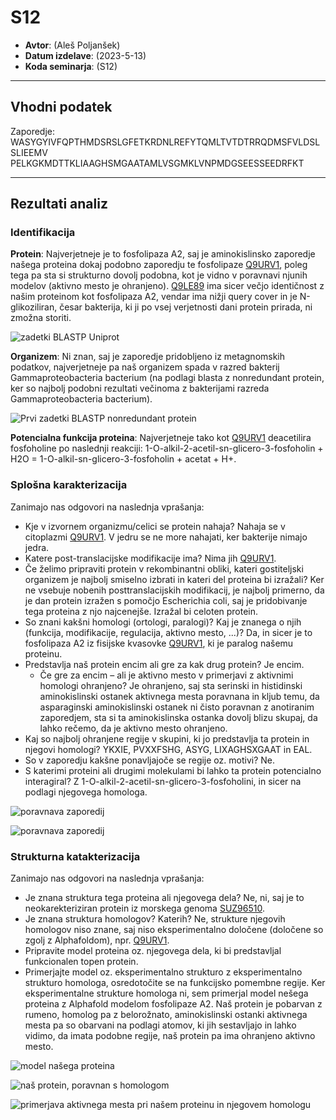 # S12

- **Avtor**: (Aleš Poljanšek)
- **Datum izdelave**: (2023-5-13)
- **Koda seminarja**: (S12)

---
## Vhodni podatek

Zaporedje: WASYGYIVFQPTHMDSRSLGFETKRDNLREFYTQMLTVTDTRRQDMSFVLDSLSLIEEMV
PELKGKMDTTKLIAAGHSMGAATAMLVSGMKLVNPMDGSEESSEEDRFKT

---
## Rezultati analiz

### Identifikacija

**Protein**: Najverjetneje je to fosfolipaza A2, saj je aminokislinsko zaporedje našega proteina dokaj podobno zaporedju te fosfolipaze [Q9URV1](https://www.uniprot.org/uniprotkb/Q9URV1/entry), poleg tega pa sta si strukturno dovolj podobna, kot je vidno v poravnavi njunih modelov (aktivno mesto je ohranjeno). [Q9LE89](https://www.uniprot.org/uniprotkb/Q9LE89/entry) ima sicer večjo identičnost z našim proteinom kot fosfolipaza A2, vendar ima nižji query cover in je N-glikoziliran, česar bakterija, ki ji po vsej verjetnosti dani protein prirada, ni zmožna storiti.

![zadetki BLASTP Uniprot](s12-zadetki_blast_uniprot.png)

**Organizem**: Ni znan, saj je zaporedje pridobljeno iz metagnomskih podatkov, najverjetneje pa naš organizem spada v razred bakterij Gammaproteobacteria bacterium (na podlagi blasta z nonredundant protein, ker so najbolj podobni rezultati večinoma z bakterijami razreda Gammaproteobacteria bacterium).

![Prvi zadetki BLASTP nonredundant protein](s12-iskanje_organizma_izvora_z_blast.png)

**Potencialna funkcija proteina**: Najverjetneje tako kot [Q9URV1](https://www.uniprot.org/uniprotkb/Q9URV1/entry) deacetilira fosfoholine po naslednji reakciji: 1-O-alkil-2-acetil-sn-glicero-3-fosfoholin + H2O = 1-O-alkil-sn-glicero-3-fosfoholin + acetat + H+.

### Splošna karakterizacija
Zanimajo nas odgovori na naslednja vprašanja:
- Kje v izvornem organizmu/celici se protein nahaja? Nahaja se v citoplazmi [Q9URV1](https://www.uniprot.org/uniprotkb/Q9URV1/entry). V jedru se ne more nahajati, ker bakterije nimajo jedra.
- Katere post-translacijske modifikacije ima? Nima jih [Q9URV1](https://www.uniprot.org/uniprotkb/Q9URV1/entry).
- Če želimo pripraviti protein v rekombinantni obliki, kateri gostiteljski organizem je najbolj smiselno izbrati in kateri del proteina bi izražali? Ker ne vsebuje nobenih posttranslacijskih modifikacij, je najbolj primerno, da je dan protein izražen s pomočjo Escherichia coli, saj je pridobivanje tega proteina z njo najcenejše. Izražal bi celoten protein.
- So znani kakšni homologi (ortologi, paralogi)? Kaj je znanega o njih (funkcija, modifikacije, regulacija, aktivno mesto, ...)? Da, in sicer je to fosfolipaza A2 iz fisijske kvasovke [Q9URV1](https://www.uniprot.org/uniprotkb/Q9URV1/entry), ki je paralog našemu proteinu.
- Predstavlja naš protein encim ali gre za kak drug protein? Je encim.
  - Če gre za encim – ali je aktivno mesto v primerjavi z aktivnimi homologi ohranjeno? Je ohranjeno, saj sta serinski in histidinski aminokislinski ostanek aktivnega mesta poravnana in kljub temu, da asparaginski aminokislinski ostanek ni čisto poravnan z anotiranim zaporedjem, sta si ta aminokislinska ostanka dovolj blizu skupaj, da lahko rečemo, da je aktivno mesto ohranjeno.
- Kaj so najbolj ohranjene regije v skupini, ki jo predstavlja ta protein in njegovi homologi? YKXIE, PVXXFSHG, ASYG, LIXAGHSXGAAT in EAL.
- So v zaporedju kakšne ponavljajoče se regije oz. motivi? Ne.
- S katerimi proteini ali drugimi molekulami bi lahko ta protein potencialno interagiral? Z 1-O-alkil-2-acetil-sn-glicero-3-fosfoholini, in sicer na podlagi njegovega homologa.

![poravnava zaporedij](s12-poravnava_zaporedij.png)

![poravnava zaporedij](s12-poravnava_zaporedij.png)

### Strukturna katakterizacija
Zanimajo nas odgovori na naslednja vprašanja:
- Je znana struktura tega proteina ali njegovega dela? Ne, ni, saj je to neokarekteriziran protein iz morskega genoma [SUZ96510](https://www.ncbi.nlm.nih.gov/protein/SUZ96510.1?report=genpept).
- Je znana struktura homologov? Katerih? Ne, strukture njegovih homologov niso znane, saj niso eksperimentalno določene (določene so zgolj z Alphafoldom), npr. [Q9URV1](https://www.uniprot.org/uniprotkb/Q9URV1/entry).
- Pripravite model proteina oz. njegovega dela, ki bi predstavljal funkcionalen topen protein.
- Primerjajte model oz. eksperimentalno strukturo z eksperimentalno strukturo homologa, osredotočite se na funkcijsko pomembne regije. Ker eksperimentalne strukture homologa ni, sem primerjal model nešega proteina z Alphafold modelom fosfolipaze A2. Naš protein je pobarvan z rumeno, homolog pa z belorožnato, aminokislinski ostanki aktivnega mesta pa so obarvani na podlagi atomov, ki jih sestavljajo in lahko vidimo, da imata podobne regije, naš protein pa ima ohranjeno aktivno mesto.

![model našega proteina](s12-model_nasega_proteina.png)

![naš protein, poravnan s homologom](s12-poravnava_nasega_proteina_in_njegovega_homologa.png)

![primerjava aktivnega mesta pri našem proteinu in njegovem homologu](s12-poravnava_nasega_proteina_in_njegovega_homologa_aktivno_mesto.png)